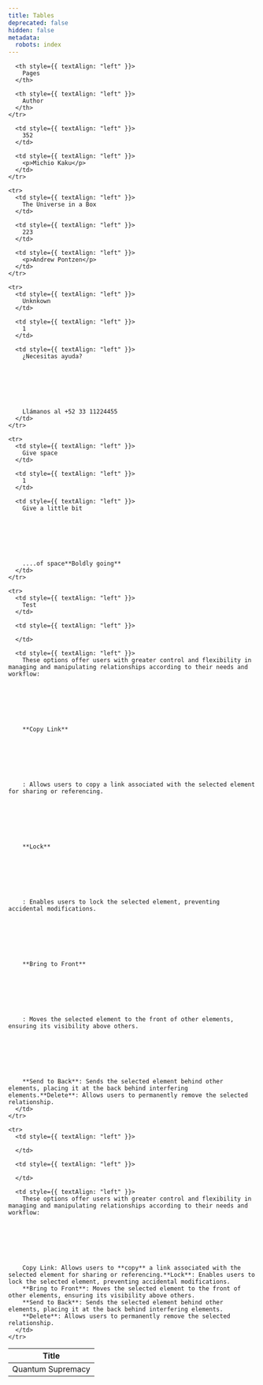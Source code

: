 ```yaml
---
title: Tables
deprecated: false
hidden: false
metadata:
  robots: index
---
```

<Table align={["left","left","left"]}>
  <thead>
    <tr>
      <th style={{ textAlign: "left" }}>
        Title
      </th>

      <th style={{ textAlign: "left" }}>
        Pages
      </th>

      <th style={{ textAlign: "left" }}>
        Author
      </th>
    </tr>
  </thead>

  <tbody>
    <tr>
      <td style={{ textAlign: "left" }}>
        Quantum Supremacy
      </td>

      <td style={{ textAlign: "left" }}>
        352
      </td>

      <td style={{ textAlign: "left" }}>
        <p>Michio Kaku</p>
      </td>
    </tr>

    <tr>
      <td style={{ textAlign: "left" }}>
        The Universe in a Box
      </td>

      <td style={{ textAlign: "left" }}>
        223
      </td>

      <td style={{ textAlign: "left" }}>
        <p>Andrew Pontzen</p>
      </td>
    </tr>

    <tr>
      <td style={{ textAlign: "left" }}>
        Unknkown
      </td>

      <td style={{ textAlign: "left" }}>
        1
      </td>

      <td style={{ textAlign: "left" }}>
        ¿Necesitas ayuda?







        Llámanos al +52 33 11224455
      </td>
    </tr>

    <tr>
      <td style={{ textAlign: "left" }}>
        Give space
      </td>

      <td style={{ textAlign: "left" }}>
        1
      </td>

      <td style={{ textAlign: "left" }}>
        Give a little bit







        ....of space**Boldly going**
      </td>
    </tr>

    <tr>
      <td style={{ textAlign: "left" }}>
        Test
      </td>

      <td style={{ textAlign: "left" }}>

      </td>

      <td style={{ textAlign: "left" }}>
        These options offer users with greater control and flexibility in managing and manipulating relationships according to their needs and workflow:







        **Copy Link**







        : Allows users to copy a link associated with the selected element for sharing or referencing.







        **Lock**







        : Enables users to lock the selected element, preventing accidental modifications.







        **Bring to Front**







        : Moves the selected element to the front of other elements, ensuring its visibility above others.







        **Send to Back**: Sends the selected element behind other elements, placing it at the back behind interfering elements.**Delete**: Allows users to permanently remove the selected relationship.
      </td>
    </tr>

    <tr>
      <td style={{ textAlign: "left" }}>

      </td>

      <td style={{ textAlign: "left" }}>

      </td>

      <td style={{ textAlign: "left" }}>
        These options offer users with greater control and flexibility in managing and manipulating relationships according to their needs and workflow:







        Copy Link: Allows users to **copy** a link associated with the selected element for sharing or referencing.**Lock**: Enables users to lock the selected element, preventing accidental modifications.
        **Bring to Front**: Moves the selected element to the front of other elements, ensuring its visibility above others.
        **Send to Back**: Sends the selected element behind other elements, placing it at the back behind interfering elements.
        **Delete**: Allows users to permanently remove the selected relationship.
      </td>
    </tr>
  </tbody>
</Table>